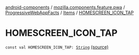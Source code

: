 [android-components](../../../index.md) / [mozilla.components.feature.pwa](../../index.md) / [ProgressiveWebAppFacts](../index.md) / [Items](index.md) / [HOMESCREEN_ICON_TAP](./-h-o-m-e-s-c-r-e-e-n_-i-c-o-n_-t-a-p.md)

# HOMESCREEN_ICON_TAP

`const val HOMESCREEN_ICON_TAP: `[`String`](https://kotlinlang.org/api/latest/jvm/stdlib/kotlin/-string/index.html) [(source)](https://github.com/mozilla-mobile/android-components/blob/master/components/feature/pwa/src/main/java/mozilla/components/feature/pwa/ProgressiveWebAppFacts.kt#L22)